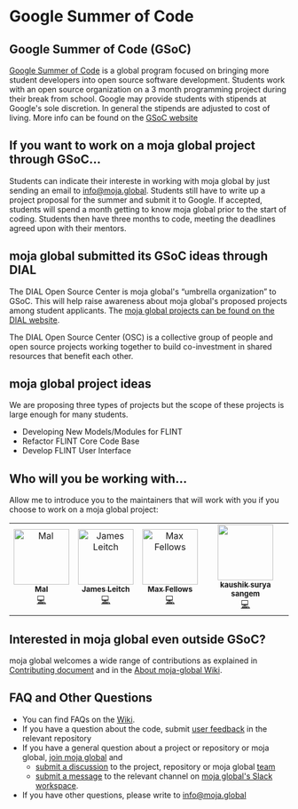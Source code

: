 # Google Summer of Code  

## Google Summer of Code (GSoC)

[Google Summer of Code](https://summerofcode.withgoogle.com/) is a global program focused on bringing more student developers into open source software development. Students work with an open source organization on a 3 month programming project during their break from school. Google may provide students with stipends at Google's sole discretion. In general the stipends are adjusted to cost of living. More info can be found on the [GSoC website](https://summerofcode.withgoogle.com/how-it-works/)

## If you want to work on a moja global project through GSoC...
Students can indicate their intereste in working with moja global by just sending an email to info@moja.global. Students still have to write up a project proposal for the summer and submit it to Google. If accepted, students will spend a month getting to know moja global prior to the start of coding. Students then have three months to code, meeting the deadlines agreed upon with their mentors.

## moja global submitted its GSoC ideas through DIAL 
The DIAL Open Source Center is moja global's “umbrella organization” to GSoC. This will help raise awareness about moja global's proposed projects among student applicants. The [moja global projects can be found on the DIAL website](https://hub.osc.dial.community/t/gsoc-2020-ideas-moja-global/1024).

The DIAL Open Source Center (OSC) is a collective group of people and open source projects working together to build co-investment in shared resources that benefit each other. 

## moja global project ideas
We are proposing three types of projects but the scope of these projects is large enough for many students.

* Developing New Models/Modules for FLINT
* Refactor FLINT Core Code Base
* Develop FLINT User Interface

## Who will you be working with...
Allow me to introduce you to the maintainers that will work with you if you choose to work on a moja global project:

<table>
  <tr>
    <td align="center"><a href="https://github.com/malfrancis"><img src="https://avatars0.githubusercontent.com/u/5935221?v=4" width="100px;" alt="Mal"/><br /><sub><b>Mal</b></sub></a><br /><a href="https://github.com/moja-global/About-moja-global/commits?author=malfrancis" title="Code">💻</a></td>
    <td align="center"><a href="https://github.com/leitchy"><img src="https://avatars0.githubusercontent.com/u/3417817?v=4" width="100px;" alt="James Leitch"/><br /><sub><b>James Leitch</b></sub></a><br /><a href="https://github.com/moja-global/About-moja-global/commits?author=leitchy" title="Code">💻</a></td>
    <td align="center"><a href="https://github.com/mfellows"><img src="https://avatars0.githubusercontent.com/u/8548157?v=4" width="100px;" alt="Max Fellows"/><br /><sub><b>Max Fellows</b></sub></a><br /><a href="https://github.com/moja-global/About-moja-global/commits?author=mfellows" title="Code">💻</a></td>
    <td align="center"><a href="https://github.com/kaskou"><img src="https://avatars1.githubusercontent.com/u/8544371?v=4" width="100px;" alt=""/><br /><sub><b>kaushik surya sangem</b></sub></a><br /><a href="#maintenance-kaskou" title="Code">💻</a></td>
  </tr>
</table>

## Interested in moja global even outside GSoC?  

moja global welcomes a wide range of contributions as explained in [Contributing document](https://github.com/moja-global/About-moja-global/blob/master/CONTRIBUTING.md) and in the [About moja-global Wiki](https://github.com/moja-global/.github/wiki).  

  
## FAQ and Other Questions  

* You can find FAQs on the [Wiki](https://github.com/moja.global/.github/wiki).  
* If you have a question about the code, submit [user feedback](https://github.com/moja-global/About-moja-global/blob/master/Contributing/How-to-Provide-User-Feedback.md) in the relevant repository  
* If you have a general question about a project or repository or moja global, [join moja global](https://github.com/moja-global/About-moja-global/blob/master/Contributing/How-to-Join-moja-global.md) and 
    * [submit a discussion](https://help.github.com/en/articles/about-team-discussions) to the project, repository or moja global [team](https://github.com/orgs/moja-global/teams)
    * [submit a message](https://get.slack.help/hc/en-us/categories/200111606#send-messages) to the relevant channel on [moja global's Slack workspace](mojaglobal.slack.com). 
* If you have other questions, please write to info@moja.global   
  

